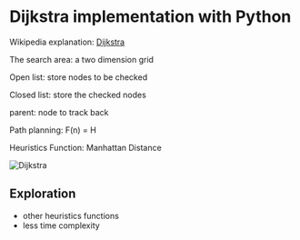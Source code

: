 # Dijkstra implementation with Python

Wikipedia explanation: [Dijkstra](https://en.wikipedia.org/wiki/Dijkstra%27s_algorithm)

The search area: a two dimension grid

Open list: store nodes to be checked

Closed list: store the checked nodes

parent: node to track back

Path planning: F(n) = H

Heuristics Function: Manhattan Distance


![Dijkstra](Dijkstra.gif)

## Exploration

- other heuristics functions
- less time complexity
